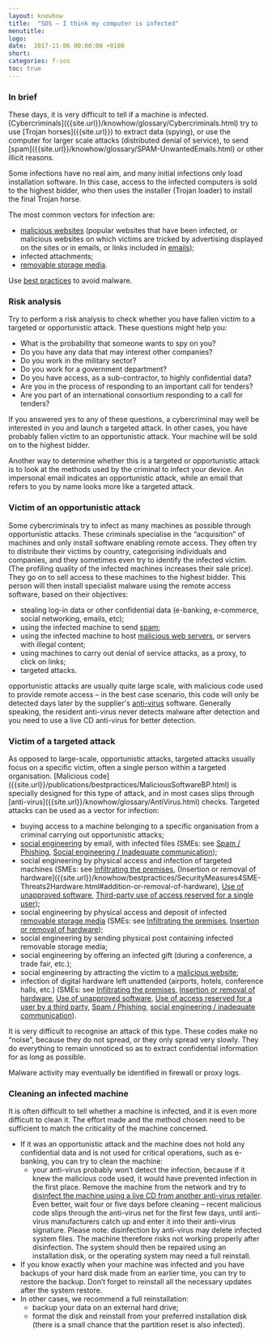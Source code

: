 ```yaml
---
layout: knowhow
title:  "SOS – I think my computer is infected"
menutitle:
logo:
date:  2017-11-06 00:00:00 +0100
short:
categories: f-sos
toc: true
---
```


<h3 class="titre-page">In brief</h3>
These days, it is very difficult to tell if a machine is infected. [Cybercriminals]({{site.url}}/knowhow/glossary/Cybercriminals.html) try to use [Trojan horses]({{site.url}}) to extract data (spying), or use the computer for larger scale attacks (distributed denial of service), to send [spam]({{site.url}}/knowhow/glossary/SPAM-UnwantedEmails.html) or other illicit reasons.

Some infections have no real aim, and many initial infections only load installation software. In this case, access to the infected computers is sold to the highest bidder, who then uses the installer (Trojan loader) to install the final Trojan horse.

The most common vectors for infection are:

* [malicious websites]({{site.url}}/knowhow/glossary/MaliciousWebsites.html) (popular websites that have been infected, or malicious websites on which victims are tricked by advertising displayed on the sites or in emails, or links included in [emails]({{site.url}}/knowhow/cisoapproach/SecurityPolicy-OperationalAndCommunicationAspects.html#email));
* infected attachments;
* [removable storage media]({{site.url}}/knowhow/glossary/RemovablesDevices.html).

Use [best practices]({{site.url}}/publications/bestpractices/MaliciousSoftwareBP.html) to avoid malware.

<h3 class="titre-page">Risk analysis</h3>
Try to perform a risk analysis to check whether you have fallen victim to a targeted or opportunistic attack. These questions might help you:

* What is the probability that someone wants to spy on you?
* Do you have any data that may interest other companies?
* Do you work in the military sector?
* Do you work for a government department?
* Do you have access, as a sub-contractor, to highly confidential data?
* Are you in the process of responding to an important call for tenders?
* Are you part of an international consortium responding to a call for tenders?

If you answered yes to any of these questions, a cybercriminal may well be interested in you and launch a targeted attack. In other cases, you have probably fallen victim to an opportunistic attack. Your machine will be sold on to the highest bidder.

Another way to determine whether this is a targeted or opportunistic attack is to look at the methods used by the criminal to infect your device. An impersonal email indicates an opportunistic attack, while an email that refers to you by name looks more like a targeted attack.

<h3 class="titre-page">Victim of an opportunistic attack</h3>
Some cybercriminals try to infect as many machines as possible through opportunistic attacks. These criminals specialise in the “acquisition” of machines and only install software enabling remote access. They often try to distribute their victims by country, categorising individuals and companies, and they sometimes even try to identify the infected victim. (The profiling quality of the infected machines increases their sale price). They go on to sell access to these machines to the highest bidder. This person will then install specialist malware using the remote access software, based on their objectives:

* stealing log-in data or other confidential data (e-banking, e-commerce, social networking, emails, etc);
* using the infected machine to send [spam]({{site.url}}/knowhow/glossary/SPAM-UnwantedEmails.html);
* using the infected machine to host [malicious web servers]({{site.url}}/knowhow/glossary/MaliciousWebsites.html), or servers with illegal content;
* using machines to carry out denial of service attacks, as a proxy, to click on links;
* targeted attacks.

opportunistic attacks are usually quite large scale, with malicious code used to provide remote access – in the best case scenario, this code will only be detected days later by the supplier's [anti-virus]({{site.url}}/knowhow/glossary/AntiVirus.html) software. Generally speaking, the resident anti-virus never detects malware after detection and you need to use a live CD anti-virus for better detection.

<h3 class="titre-page">Victim of a targeted attack</h3>
As opposed to large-scale, opportunistic attacks, targeted attacks usually focus on a specific victim, often a single person within a targeted organisation. [Malicious code]({{site.url}}/publications/bestpractices/MaliciousSoftwareBP.html) is specially designed for this type of attack, and in most cases slips through [anti-virus]({{site.url}}/knowhow/glossary/AntiVirus.html) checks. Targeted attacks can be used as a vector for infection:

* buying access to a machine belonging to a specific organisation from a criminal carrying out opportunistic attacks;
* [social engineering]({{site.url}}/knowhow/glossary/SocialEngineering.html) by email, with infected files (SMEs: see [Spam / Phishing]({{site.url}}/knowhow/bestpractices/SecurityMeasures4SME-Threats2HR.html#spam--phishing), [Social engineering / Inadequate communication]({{site.url}}/knowhow/bestpractices/SecurityMeasures4SME-Threats2HR.html#manipulation-of-people));
* social engineering by physical access and infection of targeted machines (SMEs: see [Infiltrating the premises]({{site.url}}/knowhow/bestpractices/SecurityMeasures4SME-Threats2Infrastructure.html#infiltrating-the-premises), {Insertion or removal of hardware]({{site.url}}/knowhow/bestpractices/SecurityMeasures4SME-Threats2Hardware.html#addition-or-removal-of-hardware), [Use of unapproved software]({{site.url}}/knowhow/bestpractices/SecurityMeasures4SME-Threats2Software.html#use-of-unapproved-software), [Third-party use of access reserved for a single user]({{site.url}}/knowhow/bestpractices/SecurityMeasures4SME-Threats2HR.html#use-of-limited-access-by-a-third-party));
* social engineering  by physical access and deposit of infected [removable storage media]({{site.url}}/knowhow/glossary/RemovableDevices.html) (SMEs: see [Infiltrating the premises]({{site.url}}/knowhow/bestpractices/SecurityMeasures4SME-Threats2Infrastructure.html#infiltrating-the-premises), [Insertion or removal of hardware]({{site.url}}/knowhow/bestpractices/SecurityMeasures4SME-Threats2Hardware.html#addition-or-removal-of-hardware));
* social engineering by sending physical post containing infected removable storage media;
* social engineering by offering an infected gift (during a conference, a trade fair, etc.);
* social engineering by attracting the victim to a [malicious website]({{site.url}}/knowhow/glossary/MaliciousWebsites.html);
* infection of digital hardware left unattended (airports, hotels, conference halls, etc.) (SMEs: see [Infiltrating the premises]({{site.url}}/knowhow/bestpractices/SecurityMeasures4SME-Threats2Infrastructure.html#infiltrating-the-premises), [Insertion or removal of hardware]({{site.url}}/knowhow/bestpractices/SecurityMeasures4SME-Threats2Hardware.html#addition-or-removal-of-hardware), [Use of unapproved software]({{site.url}}/knowhow/bestpractices/SecurityMeasures4SME-Threats2Software.html#use-of-unapproved-software), [Use of access reserved for a user by a third party]({{site.url}}/knowhow/bestpractices/SecurityMeasures4SME-Threats2HR.html#use-of-limited-access-by-a-third-party), [Spam / Phishing]({{site.url}}/knowhow/bestpractices/SecurityMeasures4SME-Threats2HR.html#spam--phishing), [social engineering / inadequate communication]({{site.url}}/knowhow/bestpractices/SecurityMeasures4SME-Threats2HR.html#manipulation-of-people)).

It is very difficult to recognise an attack of this type. These codes make no “noise”, because they do not spread, or they only spread very slowly. They do everything to remain unnoticed so as to extract confidential information for as long as possible.

Malware activity may eventually be identified in firewall or proxy logs.

<h3 class="titre-page">Cleaning an infected machine</h3>
It is often difficult to tell whether a machine is infected, and it is even more difficult to clean it. The effort made and the method chosen need to be sufficient to match the criticality of the machine concerned.

* If it was an opportunistic attack and the machine does not hold any confidential data and is not used for critical operations, such as e-banking, you can try to clean the machine:
  * your anti-virus probably won’t detect the infection, because if it knew the malicious code used, it would have prevented infection in the first place. Remove the machine from the network and try to [disinfect the machine using a live CD from another anti-virus retailer]({{site.url}}). Even better, wait four or five days before cleaning – recent malicious code slips through the anti-virus net for the first few days, until anti-virus manufacturers catch up and enter it into their anti-virus signature. Please note: disinfection by anti-virus may delete infected system files. The machine therefore risks not working properly after disinfection. The system should then be repaired using an installation disk, or the operating system may need a full reinstall.
* If you know exactly when your machine was infected and you have backups of your hard disk made from an earlier time, you can try to restore the backup. Don’t forget to reinstall all the necessary updates after the system restore.
* In other cases, we recommend a full reinstallation:
  * backup your data on an external hard drive;
  * format the disk and reinstall from your preferred installation disk (there is a small chance that the partition reset is also infected).


